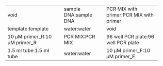 ||||
|----|----|----|
|void|sample DNA:sample DNA|PCR MIX with primer:PCR MIX with primer|
|template:template|water:water|void|
|10 μM primer_R:10 μM primer_R|PCR MIX:PCR MIX|96 well PCR plate:96 well PCR plate|
|1.5 ml tube:1.5 ml tube|water:water|10 μM primer_F:10 μM primer_F|
